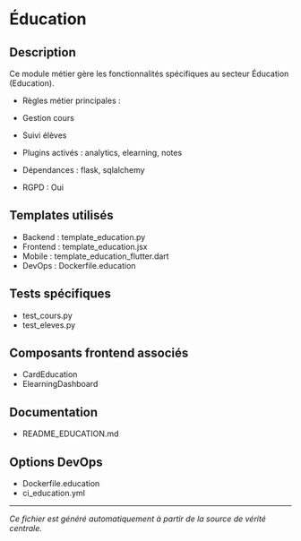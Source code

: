 # Éducation

## Description
Ce module métier gère les fonctionnalités spécifiques au secteur Éducation (Education).

- Règles métier principales :
- Gestion cours
- Suivi élèves


- Plugins activés : analytics, elearning, notes
- Dépendances : flask, sqlalchemy
- RGPD : Oui

## Templates utilisés
- Backend : template_education.py
- Frontend : template_education.jsx
- Mobile : template_education_flutter.dart
- DevOps : Dockerfile.education

## Tests spécifiques
- test_cours.py
- test_eleves.py


## Composants frontend associés
- CardEducation
- ElearningDashboard


## Documentation
- README_EDUCATION.md


## Options DevOps
- Dockerfile.education
- ci_education.yml


---
*Ce fichier est généré automatiquement à partir de la source de vérité centrale.*